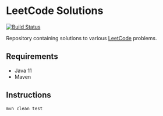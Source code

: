 # LeetCode Solutions

[![Build Status](https://travis-ci.com/fosdickio/leetcode-solutions.svg?token=SF2sJ9D2NnsZgYTMXteG&branch=master)](https://travis-ci.com/fosdickio/leetcode-solutions)

Repository containing solutions to various [LeetCode](https://leetcode.com/) problems.

## Requirements
- Java 11
- Maven

## Instructions
```
mvn clean test
```
